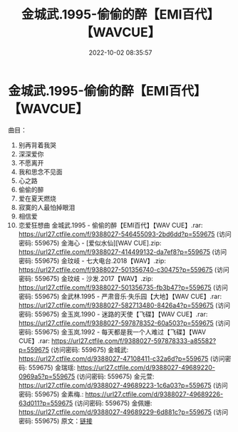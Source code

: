 ﻿---
title: 金城武.1995-偷偷的醉【EMI百代】【WAVCUE】
date: 2022-10-02 08:35:57
categories: WAV车载音乐、镜像
tags: 华语中文
---
# 金城武.1995-偷偷的醉【EMI百代】【WAVCUE】

曲目：
01. 别再背着我哭
02. 深深爱你
03. 不愿离开
04. 我和思念不见面
05. 心之路
06. 偷偷的醉
07. 爱在夏天燃烧
08. 寂寞的人最怕掉眼泪
09. 相信爱
10. 恋爱狂想曲
金城武.1995 - 偷偷的醉【EMI百代】【WAV CUE】.rar: https://url27.ctfile.com/f/9388027-546455093-2bd6dd?p=559675
(访问密码: 559675)
金海心 - [爱似水仙][WAV CUE].zip: https://url27.ctfile.com/f/9388027-414499132-da7ef8?p=559675
(访问密码: 559675)
金玟岐 - 七大电台.2018【WAV】.zip: https://url27.ctfile.com/f/9388027-501356740-c30475?p=559675
(访问密码: 559675)
金玟岐 - 沙发.2017【WAV】.zip: https://url27.ctfile.com/f/9388027-501356735-fb3b47?p=559675
(访问密码: 559675)
金武林.1995 - 严肃音乐·失乐园【大地】【WAV CUE】.rar: https://url27.ctfile.com/f/9388027-582713480-8426a4?p=559675
(访问密码: 559675)
金玉岚.1990 - 迷路的天使【飞碟】【WAV CUE】.rar: https://url27.ctfile.com/f/9388027-597878352-60a503?p=559675
(访问密码: 559675)
金玉岚.1992 - 每天都是我一个人难过【飞碟】【WAV CUE】.rar: https://url27.ctfile.com/f/9388027-597878333-a85582?p=559675
(访问密码: 559675)
金城武: https://url27.ctfile.com/d/9388027-47108411-c32a6d?p=559675
(访问密码: 559675)
金瑞瑶: https://url27.ctfile.com/d/9388027-49689220-0969a5?p=559675
(访问密码: 559675)
金元萱: https://url27.ctfile.com/d/9388027-49689223-1c6a03?p=559675
(访问密码: 559675)
金素梅.: https://url27.ctfile.com/d/9388027-49689226-63d011?p=559675
(访问密码: 559675)
金佩姗: https://url27.ctfile.com/d/9388027-49689229-6d881c?p=559675
(访问密码: 559675)
原文：[链接](https://blog.sina.com.cn/s/blog_1647c7e7601030zpk.html)